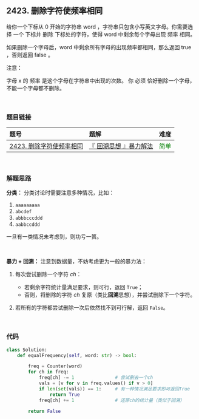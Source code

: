 
## 2423. 删除字符使频率相同

给你一个下标从 0 开始的字符串 word ，字符串只包含小写英文字母。你需要选择 一个 下标并 删除 下标处的字符，使得 word 中剩余每个字母出现 频率 相同。

如果删除一个字母后，word 中剩余所有字母的出现频率都相同，那么返回 true ，否则返回 false 。

注意：

字母 x 的 频率 是这个字母在字符串中出现的次数。
你 必须 恰好删除一个字母，不能一个字母都不删除。
 


<br>

### 题目链接

| 题号 |  题解 | 难度 |
| :-----| :---- | :----: |
| [2423. 删除字符使频率相同](https://leetcode.cn/problems/remove-letter-to-equalize-frequency/description/) |  [『 回溯思想 』暴力解法](https://leetcode.cn/problems/remove-letter-to-equalize-frequency/solutions/1863398/by-flix-kbgx/) | <font color="green"> 简单 </font> |

<br>





### 解题思路

**分类：**
分类讨论时需要注意多种情况，比如：
1. `aaaaaaaaa`
2. `abcdef`
3. `abbbcccddd`
4. `aabbccddd`

一旦有一类情况未考虑到，则功亏一篑。

<br>

**暴力 + 回溯：**
注意到数据量，不妨考虑更为一般的暴力法：

1. 每次尝试删除一个字符 $ch$：
    * 若剩余字符统计量满足要求，则可行，返回 `True`；
    * 否则，将删除的字符 $ch$ 复原（类比**回溯**思想），并尝试删除下一个字符。

2. 若所有的字符都尝试删除一次后依然找不到可行解，返回 `False`。

<br>


### 代码
```Python []
class Solution:
    def equalFrequency(self, word: str) -> bool:

        freq = Counter(word)
        for ch in freq:
            freq[ch] -= 1               # 尝试删去一个ch
            vals = [v for v in freq.values() if v > 0]
            if len(set(vals)) == 1:     # 有一种情况满足要求即可返回True
                return True
            freq[ch] += 1               # 还原ch的统计量（类似于回溯）
        
        return False
```


